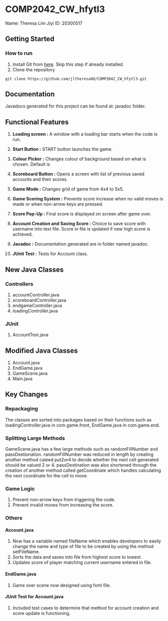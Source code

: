 # COMP2042_CW_hfytl3
Name: Theresa Lim Jiyi
ID: 20300517

## Getting Started
### How to run
1. Install Git from [here](https://git-scm.com/downloads). Skip this step if already installed.
2. Clone the repository
```
git clone https://github.com/jltheresa08/COMP2042_CW_hfytl3.git
```

## Documentation
Javadocs generated for this project can be found at: javadoc folder.

## Functional Features
1. **Loading screen :**
A window with a loading bar starts when the code is run.

2. **Start Button :**
START button launches the game.

3. **Colour Picker :**
Changes colour of background based on what is chosen. Default is

4. **Scoreboard Button :**
Opens a screen with list of previous saved accounts and their scores.

5. **Game Mode :**
Changes grid of game from 4x4 to 5x5.

6. **Game Scoring System :**
Prevents score increase when no valid moves is made or when non-arrow keys are pressed.

7. **Score Pop-Up :**
Final score is displayed on screen after game over.

8. **Account Creation and Saving Score :**
Choice to save score with username into text file. Score in file is updated if new high score is achieved.

9. **Javadoc :**
Documentation generated are in folder named javadoc.

10. **JUnit Test :**
Tests for Account class.

## New Java Classes
### Controllers
1. accountController.java
2. scoreboardController.java
3. endgameController.java
4. loadingController.java

### JUnit
1. AccountTest.java

## Modified Java Classes
1. Account.java
2. EndGame.java
3. GameScene.java
4. Main.java

## Key Changes
### Repackaging
The classes are sorted into packages based on their functions such as loadingController.java in com.game.front, EndGame.java in com.game.end.

### Splitting Large Methods
GameScene.java has a few large methods such as randomFillNumber and passDestionation.
randomFillNumber was reduced in length by creating another method caleed put2or4 to decide whether the next cell generated should be valued 2 or 4.
passDestination was also shortened through the creation of another method called getCoordinate which handles calculating the next coordinate for the cell to move.

### Game Logic
1. Prevent non-arrow keys from triggering the code.
2. Prevent invalid moves from increasing the score.

### Others
#### Account.java 
1. Now has a variable named fileName which enables developers to easily change the name and type of file to be created by using the method setFileName.
2. Sorts the data and saves into file from highest score to lowest.
3. Updates score of player matching current username entered in file.

#### EndGame.java
1. Game over scene now designed using fxml file.

#### JUnit Test for Account.java
1. Included test cases to determine that method for account creation and score update is functioning.
